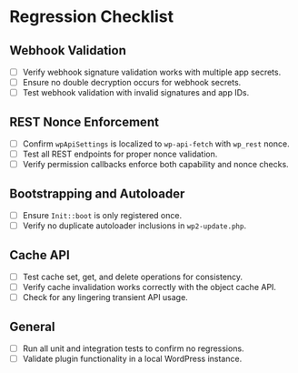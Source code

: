 # Regression Checklist

## Webhook Validation
- [ ] Verify webhook signature validation works with multiple app secrets.
- [ ] Ensure no double decryption occurs for webhook secrets.
- [ ] Test webhook validation with invalid signatures and app IDs.

## REST Nonce Enforcement
- [ ] Confirm `wpApiSettings` is localized to `wp-api-fetch` with `wp_rest` nonce.
- [ ] Test all REST endpoints for proper nonce validation.
- [ ] Verify permission callbacks enforce both capability and nonce checks.

## Bootstrapping and Autoloader
- [ ] Ensure `Init::boot` is only registered once.
- [ ] Verify no duplicate autoloader inclusions in `wp2-update.php`.

## Cache API
- [ ] Test cache set, get, and delete operations for consistency.
- [ ] Verify cache invalidation works correctly with the object cache API.
- [ ] Check for any lingering transient API usage.

## General
- [ ] Run all unit and integration tests to confirm no regressions.
- [ ] Validate plugin functionality in a local WordPress instance.
